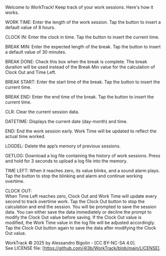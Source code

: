 Welcome to WorkTrack!
Keep track of your work sessions. Here's how it works.

WORK TIME:
Enter the length of the work session. Tap the button to insert a default value of 8 hours.

CLOCK IN:
Enter the clock in time. Tap the button to insert the current time.

BREAK MIN:
Enter the expected length of the break. Tap the button to insert a default value of 30 minutes.

BREAK DONE:
Check this box when the break is complete. The break duration will be used instead of the Break Min value for the calculation of Clock Out and Time Left.

BREAK START:
Enter the start time of the break. Tap the button to insert the current time.

BREAK END:
Enter the end time of the break. Tap the button to insert the current time.

CLR:
Clear the current session data.

DATETIME:
Displays the current date (day-month) and time.

END:
End the work session early. Work Time will be updated to reflect the actual time worked.

LOGDEL:
Delete the app’s memory of previous sessions.

GETLOG:
Download a log file containing the history of work sessions. Press and hold for 3 seconds to upload a log file into the memory.

TIME LEFT:
When it reaches zero, its value blinks, and a sound alarm plays. Tap the button to stop the blinking and alarm and continue working overtime.

CLOCK OUT:  
When Time Left reaches zero, Clock Out and Work Time will update every second to track overtime work. Tap the Clock Out button to stop the calculation and end the session. You will be prompted to save the session data. You can either save the data immediately or decline the prompt to modify the Clock Out value before saving. If the Clock Out value is modified, the Work Time value in the log file will be adjusted accordingly. Tap the Clock Out button again to save the data after modifying the Clock Out value.


WorkTrack © 2025 by Alessandro Bigolin - [CC BY-NC-SA 4.0].  
See LICENSE file: [https://github.com/4l3b/WorkTrack/blob/main/LICENSE].
